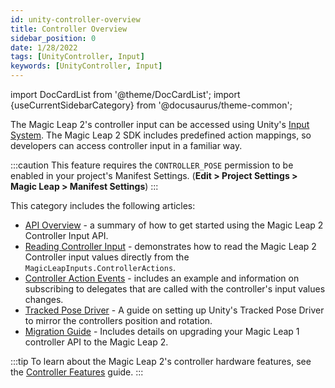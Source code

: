 ```yaml
---
id: unity-controller-overview
title: Controller Overview
sidebar_position: 0
date: 1/28/2022
tags: [UnityController, Input]
keywords: [UnityController, Input]
---
```

import DocCardList from '@theme/DocCardList';
import {useCurrentSidebarCategory} from '@docusaurus/theme-common';

The Magic Leap 2's controller input can be accessed using Unity's [Input System](https://docs.unity3d.com/Packages/com.unity.inputsystem@1.0/manual/QuickStartGuide.html). The Magic Leap 2 SDK includes predefined action mappings, so developers can access controller input in a familiar way.

:::caution
This feature requires the `CONTROLLER_POSE` permission to be enabled in your project's Manifest Settings. (**Edit > Project Settings > Magic Leap > Manifest Settings**)
:::

This category includes the following articles:

- [API Overview](/versioned_docs/version-03-Jan-2023/guides/unity/input/controller/controller-api-overview.md) - a summary of how to get started using the Magic Leap 2 Controller Input API.
- [Reading Controller Input](/versioned_docs/version-03-Jan-2023/guides/unity/input/controller/reading-controller-input.md) - demonstrates how to read the Magic Leap 2 Controller input values directly from the `MagicLeapInputs.ControllerActions`.
- [Controller Action Events](/versioned_docs/version-03-Jan-2023/guides/unity/input/controller/controller-action-events.md) - includes an example and information on subscribing to delegates that are called with the controller's input values changes.
- [Tracked Pose Driver](/versioned_docs/version-03-Jan-2023/guides/unity/input/controller/tracked-pose-driver-controller.md) - A guide on setting up Unity's Tracked Pose Driver to mirror the controllers position and rotation.
- [Migration Guide](/versioned_docs/version-03-Jan-2023/guides/unity/input/controller/controller-porting-guide.md) - Includes details on upgrading your Magic Leap 1 controller API to the Magic Leap 2.

:::tip
To learn about the Magic Leap 2's controller hardware features, see the [Controller Features](/versioned_docs/version-03-Jan-2023/guides/features/controller-features.md) guide.
:::

<DocCardList items={useCurrentSidebarCategory().items}/>
